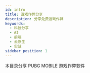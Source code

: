 ```yaml
---
id: intro
title: 游戏作弊分享
description: 分享免费游戏作弊
keywords:
  - 科技分享
  - AI
  - 前端
  - 云原生
  - 实战
sidebar_position: 1
---
```

本目录分享 PUBG MOBILE 游戏作弊软件